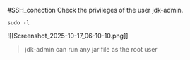
#SSH_conection
Check the privileges of the user jdk-admin.

```
sudo -l
```

![[Screenshot_2025-10-17_06-10-10.png]]

> jdk-admin can run any jar file as the root user